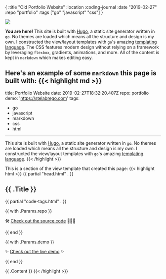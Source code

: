 {
:title "Old Portfolio Website"
:location :coding-journal
:date "2019-02-27"
:repo "portfolio"
:tags ["go" "javascript" "css"]
}

<img class='mobile-phone' src='https://media.giphy.com/media/TiO9awohTkrWgza9Gy/giphy.gif'>

**You are here!** This site is built with [Hugo](https://gohugo.io), a static site generator written in `go`. No themes are loaded which means all the structure and design is my own. I constructed the view/layout templates with `go`'s amazing [templating language](https://golang.org/pkg/text/template/). The CSS features modern design without relying on a framework by leveraging `flexbox`, gradients, animations, and more. All of the content is kept in `markdown` which makes editing easy.

Here's an example of some `markdown` this page is built with:
{{< highlight md >}}
---
title: Portfolio Website
date: 2019-02-27T18:32:20.407Z
repo: portfolio
demo: 'https://stelabrego.com'
tags:
  - go
  - javascript
  - markdown
  - css
  - html
---
This site is built with [Hugo](https://gohugo.io), a static site generator written in `go`. No themes are loaded which means all the structure and design is my own. I constructed the view/layout templates with `go`'s amazing [templating language](https://golang.org/pkg/text/template/).
{{< /highlight >}}

This is a section of the view template that created this page:
{{< highlight html >}}
{{ partial "head.html" . }}
<h2>{{ .Title }}</h2>
{{ partial "code-tags.html" . }}

{{ with .Params.repo }}
<p>🛠 <a href='https://github.com/stelabrego/{{ . }}' target="_blank">Check out the source code</a> 👷🏻‍♀️</p>
{{ end }}

{{ with .Params.demo }}
<p>✨ <a href='{{ . }}' target="_blank">Check out the live demo</a> ✨</p>
{{ end }}

{{ .Content }}
{{< /highlight >}}
